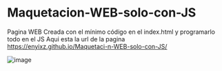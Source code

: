 # Maquetacion-WEB-solo-con-JS
Pagina WEB Creada con el mínimo código en el index.html y programarlo todo en el JS
Aqui esta la url de la pagina https://enyixz.github.io/Maquetaci-n-WEB-solo-con-JS/


![image](https://github.com/user-attachments/assets/804941fe-3f7f-43ab-8c0a-3858bc7d65a2)
